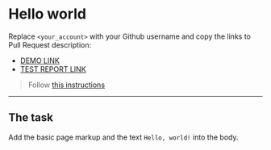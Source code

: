 # Hello world
Replace `<your_account>` with your Github username and copy the links to Pull Request description:
- [DEMO LINK](https://victance.github.io/layout_hello-world/)
- [TEST REPORT LINK](https://victance.github.io/layout_hello-world/report/html_report/)

> Follow [this instructions](https://mate-academy.github.io/layout_task-guideline/#how-to-solve-the-layout-tasks-on-github)
___

## The task
Add the basic page markup and the text `Hello, world!` into the body.
